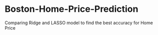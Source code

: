 # Boston-Home-Price-Prediction
Comparing Ridge and LASSO model to find the best accuracy for Home Price 
